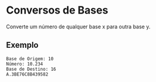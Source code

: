 # Conversos de Bases
Converte um número de qualquer base x para outra base y.</br>
## Exemplo
```
Base de Origem: 10
Número: 10.234
Base de Destino: 16
A.3BE76C8B439582
```
